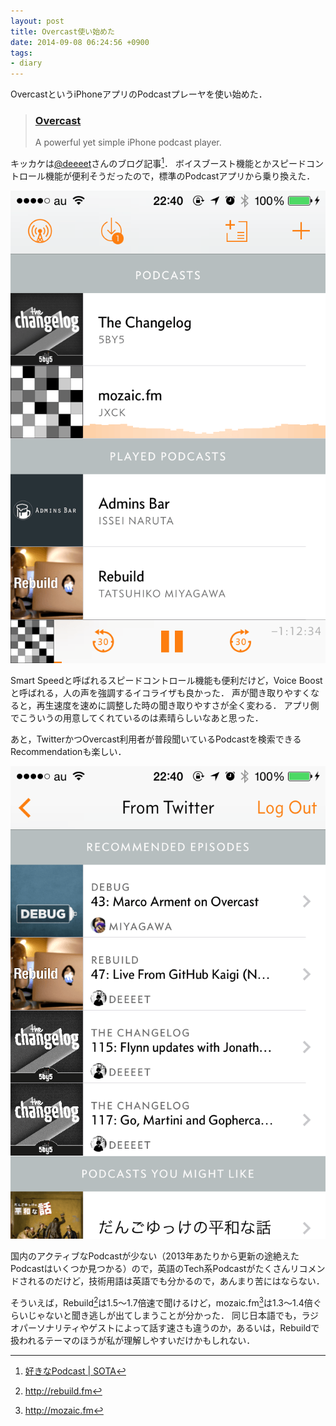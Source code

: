 ```yaml
---
layout: post
title: Overcast使い始めた
date: 2014-09-08 06:24:56 +0900
tags:
- diary
---
```

OvercastというiPhoneアプリのPodcastプレーヤを使い始めた．

> ### [Overcast](https://overcast.fm/)
> 
> A powerful yet simple iPhone podcast player.

キッカケは[@deeeet](https://twitter.com/deeeet)さんのブログ記事[^1]．
ボイスブースト機能とかスピードコントロール機能が便利そうだったので，標準のPodcastアプリから乗り換えた．

![top](/images/2014/09/07/overcast1.png)

Smart Speedと呼ばれるスピードコントロール機能も便利だけど，Voice Boostと呼ばれる，人の声を強調するイコライザも良かった．
声が聞き取りやすくなると，再生速度を速めに調整した時の聞き取りやすさが全く変わる．
アプリ側でこういうの用意してくれているのは素晴らしいなあと思った．

あと，TwitterかつOvercast利用者が普段聞いているPodcastを検索できるRecommendationも楽しい．

![recommendations from twitter](/images/2014/09/07/overcast2.png)

国内のアクティブなPodcastが少ない（2013年あたりから更新の途絶えたPodcastはいくつか見つかる）ので，英語のTech系Podcastがたくさんリコメンドされるのだけど，技術用語は英語でも分かるので，あんまり苦にはならない．

そういえば，Rebuild[^2]は1.5〜1.7倍速で聞けるけど，mozaic.fm[^3]は1.3〜1.4倍ぐらいじゃないと聞き逃しが出てしまうことが分かった．
同じ日本語でも，ラジオパーソナリティやゲストによって話す速さも違うのか，あるいは，Rebuildで扱われるテーマのほうが私が理解しやすいだけかもしれない．

[^1]: [好きなPodcast | SOTA](http://deeeet.com/writing/2014/08/06/podcast-2014/)
[^2]: http://rebuild.fm
[^3]: http://mozaic.fm
